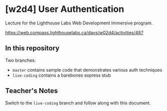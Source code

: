 # [w2d4] User Authentication
Lecture for the Lighthouse Labs Web Development Immersive program.

https://web.compass.lighthouselabs.ca/days/w02d4/activities/487

## In this repository
Two branches:
* `master` contains sample code that demonstrates various auth techniques
* `live-coding` contains a barebones express stub

## Teacher's Notes
Switch to the `live-coding` branch and follow along with this document.
